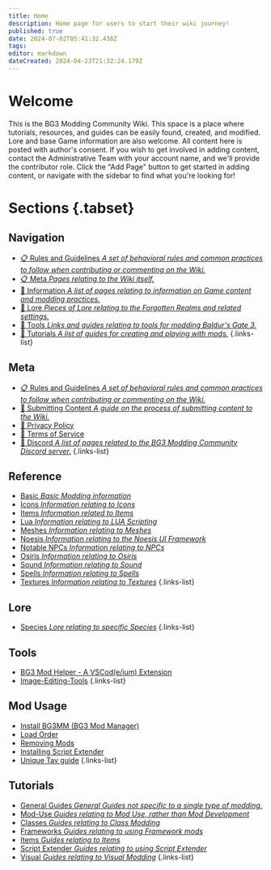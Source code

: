 ```yaml
---
title: Home
description: Home page for users to start their wiki journey!
published: true
date: 2024-07-02T05:41:32.438Z
tags: 
editor: markdown
dateCreated: 2024-04-23T21:32:24.179Z
---
```


# Welcome
This is the BG3 Modding Community Wiki. This space is a place where tutorials, resources, and guides can be easily found, created, and modified. Lore and base Game information are also welcome. All content here is posted with author's consent. If you wish to get involved in adding content, contact the Administrative Team with your account name, and we'll provide the contributor role. Click the "Add Page" button to get started in adding content, or navigate with the sidebar to find what you're looking for! 


# Sections {.tabset}

## Navigation
- [:clipboard: Rules and Guidelines *A set of behavioral rules and common practices to follow when contributing or commenting on the Wiki.*](/meta/guidelines)
- [:clipboard: Meta *Pages relating to the Wiki itself.*](/meta/guidelines)
- [:blue_book: Information *A list of pages relating to information on Game content and modding practices.*](/Information)
- [:orange_book: Lore *Pieces of Lore relating to the Forgotten Realms and related settings.*](/Lore)
- [:green_book: Tools *Links and guides relating to tools for modding Baldur's Gate 3.*](/Tools)
- [:closed_book: Tutorials *A list of guides for creating and playing with mods.*](/Tutorials)
{.links-list}

## Meta
- [:clipboard: Rules and Guidelines *A set of behavioral rules and common practices to follow when contributing or commenting on the Wiki.*](/meta/guidelines)
- [:memo: Submitting Content *A guide on the process of submitting content to the Wiki.*](/meta/submitting-content)
- [:bookmark_tabs: Privacy Policy](/meta/privacy-policy)
- [:page_with_curl: Terms of Service](/meta/terms-of-service)
- [:speech_balloon: Discord *A list of pages related to the BG3 Modding Community Discord server.*](/meta/discord)
{.links-list}

## Reference
- [Basic *Basic Modding information*](Information/Basic)
- [Icons *Information relating to Icons*](Information/Icons)
- [Items *Information related to Items*](/Information/Items)
- [Lua *Information relating to LUA Scripting*](Information/Lua)
- [Meshes *Information relating to Meshes*](Information/Meshes)
- [Noesis *Information relating to the Noesis UI Framework*](Information/Noesis)
- [Notable NPCs *Information relating to NPCs*](Information/Notable-NPCs)
- [Osiris *Information relating to Osiris*](Information/Osiris)
- [Sound *Information relating to Sound*](Information/Sound)
- [Spells *Information relating to Spells*](Information/Spells)
- [Textures *Information relating to Textures*](Information/Textures)
{.links-list}

## Lore
- [Species *Lore relating to specific Species*](Lore/Species)
{.links-list}

## Tools
- [BG3 Mod Helper - A VSCod(e/ium) Extension](/Tools/bg3-mod-helper)
- [Image-Editing-Tools](/Tools/Image-Editing-Tools)
{.links-list}

## Mod Usage
- [Install BG3MM (BG3 Mod Manager)](/Tutorial/Mod-Use/Installation-Of-BG3MM)
- [Load Order](/Tutorials/Mod-Use/general-load-order)
- [Removing Mods](/Tutorials/Mod-Use/How-to-remove-mods)
- [Installing Script Extender](/Tutorials/Mod-Use/Installing-Script-Extender)
- [Unique Tav guide](/Tutorials/Mod-Use/Unique-Tav-Everything-you-need-to-know)
{.links-list}

## Tutorials
- [General Guides *General Guides not specific to a single type of modding.*](Tutorials/General)
- [Mod-Use *Guides relating to Mod Use, rather than Mod Development*](Tutorials/Mod-Use)
- [Classes *Guides relating to Class Modding*](Tutorials/Classes)
- [Frameworks *Guides relating to using Framework mods*](Tutorials/Mod-Frameworks)
- [Items *Guides relating to Items*](Tutorials/Items)
- [Script Extender *Guides relating to using Script Extender*](Tutorials/ScriptExtender)
- [Visual *Guides relating to Visual Modding*](Tutorials/Visual)
{.links-list}
